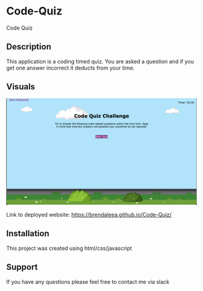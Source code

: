 # Code-Quiz
Code Quiz


## Description
This application is a coding timed quiz. You are asked a question and if you get one answer incorrect it deducts from your time.



## Visuals
![Code-Quiz](./assets/images/Codequizimg.png)

Link to deployed website: https://brendaleea.github.io/Code-Quiz/



## Installation
This project was created using html/css/javascript




## Support
If you have any questions please feel free to contact me via slack 